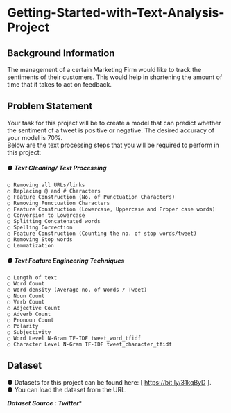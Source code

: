 # Getting-Started-with-Text-Analysis-Project

## Background Information<br />
The management of a certain Marketing Firm would like to track the sentiments of their
customers. This would help in shortening the amount of time that it takes to act on
feedback.<br />

## Problem Statement<br />
Your task for this project will be to create a model that can predict whether the sentiment
of a tweet is positive or negative. The desired accuracy of your model is 70%.<br />
Below are the text processing steps that you will be required to perform in this project:<br />
##### ● Text Cleaning/ Text Processing<br />
    ○ Removing all URLs/links
    ○ Replacing @ and # Characters
    ○ Feature Construction (No. of Punctuation Characters)
    ○ Removing Punctuation Characters
    ○ Feature Construction (Lowercase, Uppercase and Proper case words)
    ○ Conversion to Lowercase
    ○ Splitting Concatenated words
    ○ Spelling Correction
    ○ Feature Construction (Counting the no. of stop words/tweet)
    ○ Removing Stop words
    ○ Lemmatization
##### ● Text Feature Engineering Techniques<br />
    ○ Length of text
    ○ Word Count
    ○ Word density (Average no. of Words / Tweet)
    ○ Noun Count
    ○ Verb Count
    ○ Adjective Count
    ○ Adverb Count
    ○ Pronoun Count
    ○ Polarity
    ○ Subjectivity
    ○ Word Level N-Gram TF-IDF tweet_word_tfidf
    ○ Character Level N-Gram TF-IDF tweet_character_tfidf

## Dataset<br />
● Datasets for this project can be found here: [ https://bit.ly/31kqByD ].<br />
● You can load the dataset from the URL.<br />

***Dataset Source : Twitter****

